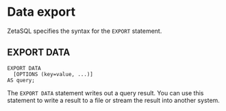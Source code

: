 

# Data export

ZetaSQL specifies the syntax for the `EXPORT` statement.

## EXPORT DATA

```
EXPORT DATA
  [OPTIONS (key=value, ...)]
AS query;
```

The `EXPORT DATA` statement writes out a query result. You can use this
statement to write a result to a file or stream the result into another system.

<!-- mdlint off(WHITESPACE_LINE_LENGTH) -->

<!-- mdlint on -->

